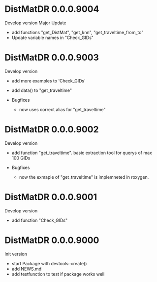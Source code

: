 # DistMatDR 0.0.0.9004
Develop version
Major Update

* add functions "get_DistMat", "get_knn", "get_traveltime_from_to"
* Update variable names in "Check_GIDs"

# DistMatDR 0.0.0.9003
Develop version

* add more examples to 'Check_GIDs'
* add data() to "get_traveltime"

* Bugfixes
  - now uses correct alias for "get_traveltime"
  

# DistMatDR 0.0.0.9002
Develop version

* add function "get_traveltime". basic extraction tool for querys of max 100 GIDs

* Bugfixes
  - now the exmaple of "get_traveltime" is implemneted in roxygen.
  
# DistMatDR 0.0.0.9001
Develop version

* add function "Check_GIDs"

# DistMatDR 0.0.0.9000
Init version

* start Package with devtools::create()
* add NEWS.md
* add testfunction to test if package works well

